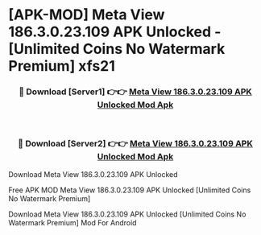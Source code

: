 # [APK-MOD] Meta View 186.3.0.23.109 APK Unlocked - [Unlimited Coins No Watermark Premium] xfs21



<div align="center">
<h3>🔴 Download [Server1] 👉👉 <a href="https://momento.my/?title=Meta_View_186.3.0.23.109_APK_Unlocked">Meta View 186.3.0.23.109 APK Unlocked Mod Apk</a></h3><br>

<h3>🔴 Download [Server2] 👉👉 <a href="https://momento.my/?title=Meta_View_186.3.0.23.109_APK_Unlocked">Meta View 186.3.0.23.109 APK Unlocked Mod Apk</a></h3>
</div>



Download Meta View 186.3.0.23.109 APK Unlocked 

Free APK MOD Meta View 186.3.0.23.109 APK Unlocked [Unlimited Coins No Watermark Premium]

Download Meta View 186.3.0.23.109 APK Unlocked [Unlimited Coins No Watermark Premium] Mod For Android
